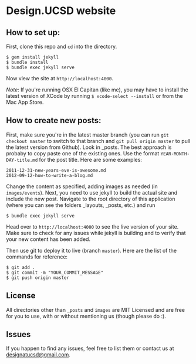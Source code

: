 # Design.UCSD website

## How to set up:
First, clone this repo and `cd` into the directory.

```
$ gem install jekyll
$ bundle install
$ bundle exec jekyll serve
```
Now view the site at `http://localhost:4000`.

*Note*: If you're running OSX El Capitan (like me), you may have to install the latest version of XCode by running `$ xcode-select --install` or from the Mac App Store.

## How to create new posts:
First, make sure you're in the latest master branch (you can run `git checkout master` to switch to that branch and `git pull origin master` to pull the latest version from Github). Look in _posts. The best approach is probaby to copy paste one of the existing ones. Use the format `YEAR-MONTH-DAY-title.md` for the post title. Here are some examples: 
```
2011-12-31-new-years-eve-is-awesome.md
2012-09-12-how-to-write-a-blog.md
```
Change the content as specified, adding images as needed (in `images/events`). Next, you need to use jekyll to build the actual site and include the new post. Navigate to the root directory of this application (where you can see the folders _layouts, _posts, etc.) and run
```
$ bundle exec jekyll serve
```
Head over to `http://localhost:4000` to see the live version of your site. Make sure to check for any issues while jekyll is building and to verify that your new content has been added.

Then use git to deploy it to live (branch `master`). Here are the list of the commands for reference:
```
$ git add .
$ git commit -m "YOUR_COMMIT_MESSAGE"
$ git push origin master
```

## License
All directories other than `_posts` and `images` are MIT Licensed and are free for you to use, with or without mentioning us (though please do :).
<!-- ## Contributions
Danielle Tobey: PM

Michael Hohl: Designer

Elmer Barrera: Designer

Ed Ngai: Developer [Github](http://github.com/engai)

Vincent Liaw: Developer [Github](http://github.com/liawesomesaucer)
 -->
## Issues
If you happen to find any issues, feel free to list them or contact us at designatucsd@gmail.com.